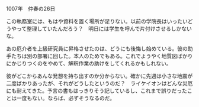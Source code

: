 <!-- title: 研究者の手記 #5 -->

1007年　仲春の26日

この執務室には、もはや資料を置く場所が足りない。以前の学院長はいったいどうやって整理していたんだろう？　明日には学生を呼んで片付けさせるしかないな。

あの厄介者を上級研究員に昇格させたのは、どうにも後悔し始めている。彼の助手たちは別の部署に回した。本人のためでもある。これでようやく地質図ばかりにかじりつくのをやめて、解釈作業の助けをしてくれるかもしれない。

彼がどこからあんな発想を持ち出すのか分からない。確かに先週は小さな地震が二度ばかりあったが、それがどうしたというのだ？　ライケイオンはどんな災厄にも耐えてきた。予言の書もはっきりそう記しているし、これまで誤りだったことは一度もない。ならば、必ずそうなるのだ。
